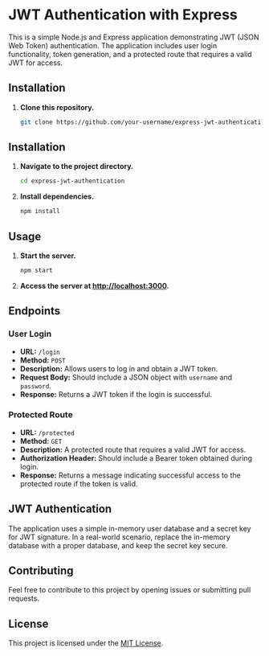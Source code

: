 # JWT Authentication with Express

This is a simple Node.js and Express application demonstrating JWT (JSON Web Token) authentication. The application includes user login functionality, token generation, and a protected route that requires a valid JWT for access.

## Installation

1. **Clone this repository.**

   ```bash
   git clone https://github.com/your-username/express-jwt-authentication.git


## Installation

1. **Navigate to the project directory.**

    ```bash
    cd express-jwt-authentication
    ```

2. **Install dependencies.**

    ```bash
    npm install
    ```

## Usage

1. **Start the server.**

    ```bash
    npm start
    ```

2. **Access the server at [http://localhost:3000](http://localhost:3000).**

## Endpoints

### User Login

- **URL:** `/login`
- **Method:** `POST`
- **Description:** Allows users to log in and obtain a JWT token.
- **Request Body:** Should include a JSON object with `username` and `password`.
- **Response:** Returns a JWT token if the login is successful.

### Protected Route

- **URL:** `/protected`
- **Method:** `GET`
- **Description:** A protected route that requires a valid JWT for access.
- **Authorization Header:** Should include a Bearer token obtained during login.
- **Response:** Returns a message indicating successful access to the protected route if the token is valid.

## JWT Authentication

The application uses a simple in-memory user database and a secret key for JWT signature. In a real-world scenario, replace the in-memory database with a proper database, and keep the secret key secure.

## Contributing

Feel free to contribute to this project by opening issues or submitting pull requests.

## License

This project is licensed under the [MIT License](LICENSE).

